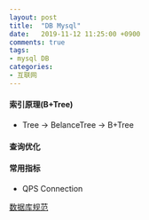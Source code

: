```yaml
---
layout: post
title:  "DB Mysql"
date:   2019-11-12 11:25:00 +0900
comments: true
tags:
- mysql DB 
categories:
- 互联网
---
```


#### 索引原理(B+Tree)
- Tree -> BelanceTree -> B+Tree

#### 查询优化

#### 常用指标
- QPS Connection

[数据库规范](https://database.51cto.com/art/201910/604128.htm)